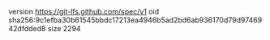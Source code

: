 version https://git-lfs.github.com/spec/v1
oid sha256:9c1efba30b61545bbdc17213ea4946b5ad2bd6ab936170d79d9746942dfdded8
size 2294
